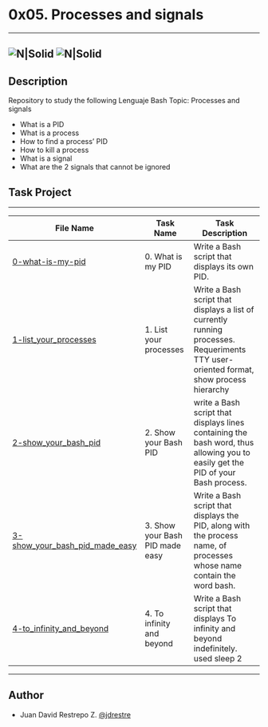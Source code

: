 # 0x05. Processes and signals
---
![N|Solid](https://www.holbertonschool.com/holberton-logo.png) ![N|Solid](https://intranet.hbtn.io/assets/holberton-logo-coral-27055cb2f875eb10bf3b3942e52a24581bc0667695bdc856d4f08b469b678000.png)
---

## Description
Repository to study the following Lenguaje Bash Topic: Processes and signals

- What is a PID
- What is a process
- How to find a process’ PID
- How to kill a process
- What is a signal
- What are the 2 signals that cannot be ignored

## Task Project
---
File Name|Task Name|Task Description
---|---|---
[0-what-is-my-pid](https://github.com/jdrestre/holberton-system_engineering-devops/blob/master/0x05-processes_and_signals/0-what-is-my-pid)|0. What is my PID|Write a Bash script that displays its own PID.
[1-list_your_processes](https://github.com/jdrestre/holberton-system_engineering-devops/blob/master/0x05-processes_and_signals/1-list_your_processes)|1. List your processes|Write a Bash script that displays a list of currently running processes. Requeriments TTY user-oriented format, show process hierarchy
[2-show_your_bash_pid](https://github.com/jdrestre/holberton-system_engineering-devops/blob/master/0x05-processes_and_signals/2-show_your_bash_pid)|2. Show your Bash PID|write a Bash script that displays lines containing the bash word, thus allowing you to easily get the PID of your Bash process.
[3-show_your_bash_pid_made_easy](https://github.com/jdrestre/holberton-system_engineering-devops/blob/master/0x05-processes_and_signals/3-show_your_bash_pid_made_easy)|3. Show your Bash PID made easy|Write a Bash script that displays the PID, along with the process name, of processes whose name contain the word bash.
[4-to_infinity_and_beyond](https://github.com/jdrestre/holberton-system_engineering-devops/blob/master/0x05-processes_and_signals/4-to_infinity_and_beyond)|4. To infinity and beyond|Write a Bash script that displays To infinity and beyond indefinitely. used sleep 2


---
## Author

- Juan David Restrepo Z. [@jdrestre](https://twitter.com/jdrestre)
